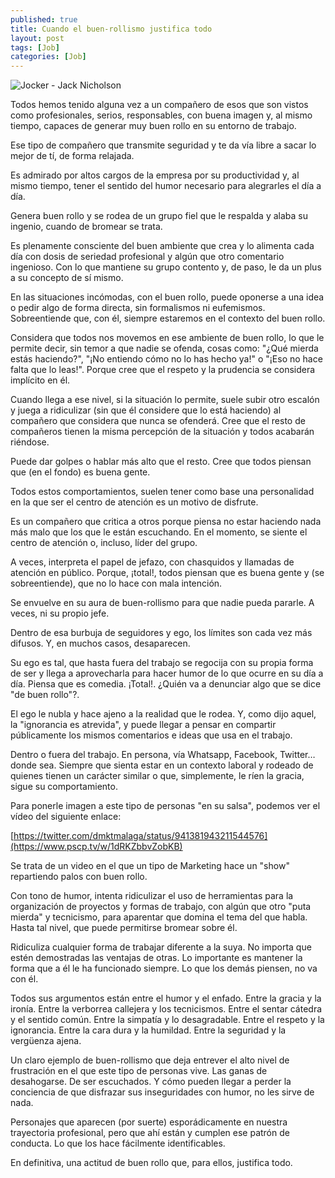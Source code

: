 ```yaml
---
published: true
title: Cuando el buen-rollismo justifica todo
layout: post
tags: [Job]
categories: [Job]
---
```


![Jocker - Jack Nicholson](https://i.ytimg.com/vi/G0XECOpb2qE/maxresdefault.jpg)

Todos hemos tenido alguna vez a un compa&ntilde;ero de esos que son vistos como profesionales, serios, responsables, con buena imagen y, al mismo tiempo, capaces de generar muy buen rollo en su entorno de trabajo.

Ese tipo de compa&ntilde;ero que transmite seguridad y te da v&iacute;a libre a sacar lo mejor de t&iacute;, de forma relajada.

Es admirado por altos cargos de la empresa por su productividad y, al mismo tiempo, tener el sentido del humor necesario para alegrarles el d&iacute;a a d&iacute;a.

Genera buen rollo y se rodea de un grupo fiel que le respalda y alaba su ingenio, cuando de bromear se trata.

Es plenamente consciente del buen ambiente que crea y lo alimenta cada d&iacute;a con dosis de seriedad profesional y alg&uacute;n que otro comentario ingenioso. Con lo que mantiene su grupo contento y, de paso, le da un plus a su concepto de s&iacute; mismo.

En las situaciones inc&oacute;modas, con el buen rollo, puede oponerse a una idea o pedir algo de forma directa, sin formalismos ni eufemismos. Sobreentiende que, con &eacute;l, siempre estaremos en el contexto del buen rollo.

Considera que todos nos movemos en ese ambiente de buen rollo, lo que le permite decir, sin temor a que nadie se ofenda, cosas como: "&iquest;Qu&eacute; mierda est&aacute;s haciendo?", "&iexcl;No entiendo c&oacute;mo no lo has hecho ya!" o "&iexcl;Eso no hace falta que lo leas!". Porque cree que el respeto y la prudencia se considera impl&iacute;cito en &eacute;l.

Cuando llega a ese nivel, si la situaci&oacute;n lo permite, suele subir otro escal&oacute;n y juega a ridiculizar (sin que &eacute;l considere que lo est&aacute; haciendo) al compa&ntilde;ero que considera que nunca se ofender&aacute;. Cree que el resto de compa&ntilde;eros tienen la misma percepci&oacute;n de la situaci&oacute;n y todos acabar&aacute;n ri&eacute;ndose.

Puede dar golpes o hablar m&aacute;s alto que el resto. Cree que todos piensan que (en el fondo) es buena gente.

Todos estos comportamientos, suelen tener como base una personalidad en la que ser el centro de atenci&oacute;n es un motivo de disfrute.

Es un compa&ntilde;ero que critica a otros porque piensa no estar haciendo nada m&aacute;s malo que los que le est&aacute;n escuchando. En el momento, se siente el centro de atenci&oacute;n o, incluso, l&iacute;der del grupo.

A veces, interpreta el papel de jefazo, con chasquidos y llamadas de atenci&oacute;n en p&uacute;blico. Porque, &iexcl;total!, todos piensan que es buena gente y (se sobreentiende), que no lo hace con mala intenci&oacute;n.

Se envuelve en su aura de buen-rollismo para que nadie pueda pararle. A veces, ni su propio jefe.

Dentro de esa burbuja de seguidores y ego, los l&iacute;mites son cada vez m&aacute;s difusos. Y, en muchos casos, desaparecen.

Su ego es tal, que hasta fuera del trabajo se regocija con su propia forma de ser y llega a aprovecharla para hacer humor de lo que ocurre en su d&iacute;a a d&iacute;a. Piensa que es comedia. &iexcl;Total!. &iquest;Qui&eacute;n va a denunciar algo que se dice "de buen rollo"?.

El ego le nubla y hace ajeno a la realidad que le rodea. Y, como dijo aquel, la "ignorancia es atrevida", y puede llegar a pensar en compartir p&uacute;blicamente los mismos comentarios e ideas que usa en el trabajo.

Dentro o fuera del trabajo. En persona, v&iacute;a Whatsapp, Facebook, Twitter&hellip; donde sea. Siempre que sienta estar en un contexto laboral y rodeado de quienes tienen un car&aacute;cter similar o que, simplemente, le r&iacute;en la gracia, sigue su comportamiento.

Para ponerle imagen a este tipo de personas "en su salsa", podemos ver el v&iacute;deo del siguiente enlace:

[https://twitter.com/dmktmalaga/status/941381943211544576](https://www.pscp.tv/w/1dRKZbbvZobKB)

Se trata de un video en el que un tipo de Marketing hace un "show" repartiendo palos con buen rollo.

Con tono de humor, intenta ridiculizar el uso de herramientas para la organizaci&oacute;n de proyectos y formas de trabajo, con alg&uacute;n que otro "puta mierda" y tecnicismo, para aparentar que domina el tema del que habla. Hasta tal nivel, que puede permitirse bromear sobre &eacute;l.

Ridiculiza cualquier forma de trabajar diferente a la suya. No importa que est&eacute;n demostradas las ventajas de otras. Lo importante es mantener la forma que a &eacute;l le ha funcionado siempre. Lo que los dem&aacute;s piensen, no va con &eacute;l.

Todos sus argumentos est&aacute;n entre el humor y el enfado. Entre la gracia y la iron&iacute;a. Entre la verborrea callejera y los tecnicismos. Entre el sentar c&aacute;tedra y el sentido com&uacute;n. Entre la simpat&iacute;a y lo desagradable. Entre el respeto y la ignorancia. Entre la cara dura y la humildad. Entre la seguridad y la verg&uuml;enza ajena.

Un claro ejemplo de buen-rollismo que deja entrever el alto nivel de frustraci&oacute;n en el que este tipo de personas vive. Las ganas de desahogarse. De ser escuchados. Y c&oacute;mo pueden llegar a perder la conciencia de que disfrazar sus inseguridades con humor, no les sirve de nada.

Personajes que aparecen (por suerte) espor&aacute;dicamente en nuestra trayectoria profesional, pero que ah&iacute; est&aacute;n y cumplen ese patr&oacute;n de conducta. Lo que los hace f&aacute;cilmente identificables.

En definitiva, una actitud de buen rollo que, para ellos, justifica todo.
